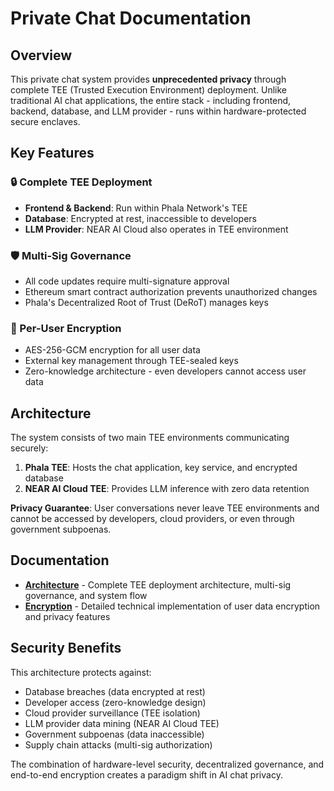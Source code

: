 # Private Chat Documentation

## Overview

This private chat system provides **unprecedented privacy** through complete TEE (Trusted Execution Environment) deployment. Unlike traditional AI chat applications, the entire stack - including frontend, backend, database, and LLM provider - runs within hardware-protected secure enclaves.

## Key Features

### 🔒 Complete TEE Deployment

- **Frontend & Backend**: Run within Phala Network's TEE
- **Database**: Encrypted at rest, inaccessible to developers
- **LLM Provider**: NEAR AI Cloud also operates in TEE environment

### 🛡️ Multi-Sig Governance

- All code updates require multi-signature approval
- Ethereum smart contract authorization prevents unauthorized changes
- Phala's Decentralized Root of Trust (DeRoT) manages keys

### 🔐 Per-User Encryption

- AES-256-GCM encryption for all user data
- External key management through TEE-sealed keys
- Zero-knowledge architecture - even developers cannot access user data

## Architecture

The system consists of two main TEE environments communicating securely:

1. **Phala TEE**: Hosts the chat application, key service, and encrypted database
2. **NEAR AI Cloud TEE**: Provides LLM inference with zero data retention

**Privacy Guarantee**: User conversations never leave TEE environments and cannot be accessed by developers, cloud providers, or even through government subpoenas.

## Documentation

- **[Architecture](./arch.md)** - Complete TEE deployment architecture, multi-sig governance, and system flow
- **[Encryption](./encryption.md)** - Detailed technical implementation of user data encryption and privacy features

## Security Benefits

This architecture protects against:

- Database breaches (data encrypted at rest)
- Developer access (zero-knowledge design)
- Cloud provider surveillance (TEE isolation)
- LLM provider data mining (NEAR AI Cloud TEE)
- Government subpoenas (data inaccessible)
- Supply chain attacks (multi-sig authorization)

The combination of hardware-level security, decentralized governance, and end-to-end encryption creates a paradigm shift in AI chat privacy.
